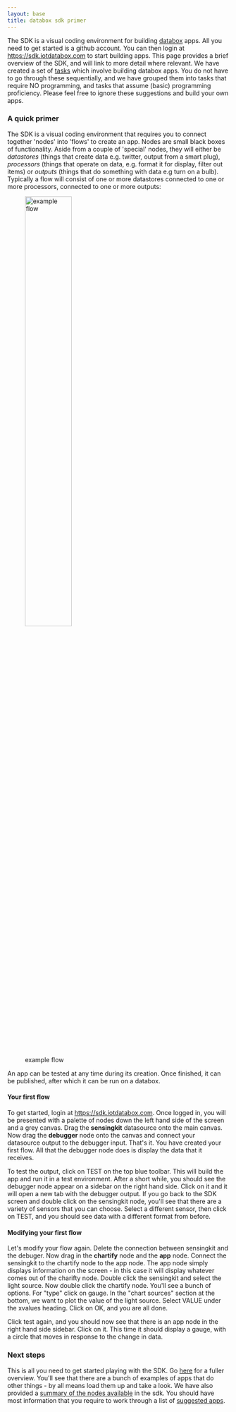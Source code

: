 ```yaml
---
layout: base
title: databox sdk primer
---
```


The SDK is a visual coding environment for building <a href="http://databoxproject.uk" target="_blank">databox</a> apps.  All you need to get started is a github account.  You can then login at <a href="https://sdk.iotdatabox.com" target="_blank">https://sdk.iotdatabox.com</a> to start building apps.  This page provides a brief overview of the SDK, and will link to more detail where relevant.  We have created a set of [tasks](/g54ena/tasks) which involve building databox apps.  You do not have to go through these sequentially, and we have grouped them into tasks that require NO programming, and tasks that assume (basic) programming proficiency.  Please feel free to ignore these suggestions and build your own apps.

### A quick primer

The SDK is a visual coding environment that requires you to connect together 'nodes' into 'flows' to create an app.  Nodes are small black boxes of functionality.  Aside from a couple of 'special' nodes, they will either be *datastores* (things that create data e.g. twitter, output from a smart plug), *processors* (things that operate on data, e.g. format it for display, filter out items) or *outputs* (things that do something with data e.g turn on a bulb).   Typically a flow will consist of one or more datastores connected to one or more processors, connected to one or more outputs: 

<figure class="figure">
  <img src="/images/tutorial/gauge/step1.svg" class="thumbnail" width="50%" alt="example flow">
  <figcaption class="figure-caption text-center">example flow</figcaption>
</figure>

An app can be tested at any time during its creation.  Once finished, it can be published, after which it can be run on a databox.

#### Your first flow

To get started, login at <a href="https://sdk.iotdatabox.com" target="_blank">https://sdk.iotdatabox.com</a>.  Once logged in, you will be presented with a palette of nodes down the left hand side of the screen and a grey canvas.  Drag the **sensingkit** datasource onto the main canvas.  Now drag the **debugger** node onto the canvas and connect your datasource output to the debugger input.  That's it.  You have created your first flow.  All that the debugger node does is display the data that it receives.  

To test the output, click on TEST on the top blue toolbar.  This will build the app and run it in a test environment.  After a short while, you should see the debugger node appear on a sidebar on the right hand side.  Click on it and it will open a new tab with the debugger output.  If you go back to the SDK screen and double click on the sensingkit node, you'll see that there are a variety of sensors that you can choose.  Select a different sensor, then click on TEST, and you should see data with a different format from before.

#### Modifying your first flow

Let's modify your flow again.  Delete the connection between sensingkit and the debuger.  Now drag in the **chartify** node and the **app** node.  Connect the sensingkit to the chartify node to the app node.  The app node simply displays information on the screen  - in this case it will display whatever comes out of the charifty node.  Double click the sensingkit and select the light source.  Now double click the chartify node.  You'll see a bunch of options.  For "type" click on gauge.  In the "chart sources" section at the bottom, we want to plot the value of the light source.  Select VALUE under the xvalues heading.  Click on OK, and you are all done.

Click test again, and you should now see that there is an app node in the right hand side sidebar.  Click on it.  This time it should display a gauge, with a circle that moves in response to the change in data.

### Next steps

This is all you need to get started playing with the SDK. Go [here](/gettingstarted/sdk) for a fuller overview. You'll see that there are a bunch of examples of apps that do other things - by all means load them up and take a look.  We have also provided a [summary of the nodes available](/g54ena/nodes) in the sdk.  You should have most information that you require to work through a list of [suggested apps](/g54ena/tasks).


